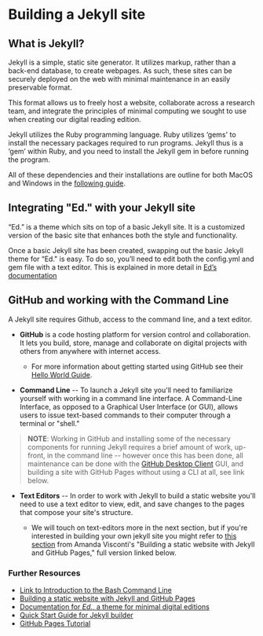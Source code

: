 # Building a Jekyll site

## What is Jekyll?

Jekyll is a simple, static site generator. It utilizes markup, rather than a back-end database, to create webpages. As such, these sites can be securely deployed on the web with minimal maintenance in an easily preservable format. 

This format allows us to freely host a website, collaborate across a research team, and integrate the principles of minimal computing we sought to use when creating our digital reading edition. 

Jekyll utilizes the Ruby programming language. Ruby utilizes ‘gems' to install the necessary packages required to run programs. Jekyll thus is a ‘gem’ within Ruby, and you need to install the Jekyll gem in before running the program. 

All of these dependencies and their installations are outline for both MacOS and Windows in the [following guide](https://programminghistorian.org/en/lessons/building-static-sites-with-jekyll-github-pages#text-editor-).

## Integrating "Ed." with your Jekyll site

“Ed.” is a theme which sits on top of a basic Jekyll site. It is a customized version of the basic site that enhances both the style and functionality. 

Once a basic Jekyll site has been created, swapping out the basic Jekyll theme for “Ed." is easy. To do so, you’ll need to edit both the config.yml and gem file with a text editor. This is explained in more detail in [Ed’s documentation](https://elotroalex.github.io/ed/documentation/#installing-ed-replacing-an-existing-jekyll-theme)

## GitHub and working with the Command Line

A Jekyll site requires Github, access to the command line, and a text editor.

* **GitHub** is a code hosting platform for version control and collaboration. It lets you build, store, manage and collaborate on digital projects with others from anywhere with internet access.

    - For more information about getting started using GitHub see their [Hello World Guide](https://guides.github.com/activities/hello-world/#what).
    
* **Command Line** -- To launch a Jekyll site you'll need to familiarize yourself with working in a command line interface. A Command-Line Interface, as opposed to a Graphical User Interface (or GUI), allows users to issue text-based commands to their computer through a terminal or "shell." 

>**NOTE**: Working in GitHub and installing some of the necessary components for running Jekyll requires a brief amount of work, up-front, in the command line -- however once this has been done, all maintenance can be done with the [GitHub Desktop Client](https://desktop.github.com/) GUI, and building a site with GitHub Pages without using a CLI at all, see link below.
 
* **Text Editors** -- In order to work with Jekyll to build a static website you'll need to use a text editor to view, edit, and save changes to the pages that compose your site's structure. 

    - We will touch on text-editors more in the next section, but if you're interested in building your own jekyll site you might refer to [this section](https://programminghistorian.org/en/lessons/building-static-sites-with-jekyll-github-pages#text-editor-) from Amanda Visconti's "Building a static website with Jekyll and GitHub Pages," full version linked below.

### Further Resources

* [Link to Introduction to the Bash Command Line](https://programminghistorian.org/en/lessons/intro-to-bash)
* [Building a static website with Jekyll and GitHub Pages](https://programminghistorian.org/en/lessons/building-static-sites-with-jekyll-github-pages)
* [Documentation for *Ed.*, a theme for minimal digital editions](https://elotroalex.github.io/ed/documentation/#installing-ed-replacing-an-existing-jekyll-theme)
* [Quick Start Guide for Jekyll builder](https://jekyllrb.com/docs/)
* [GitHub Pages Tutorial](https://pages.github.com/)
